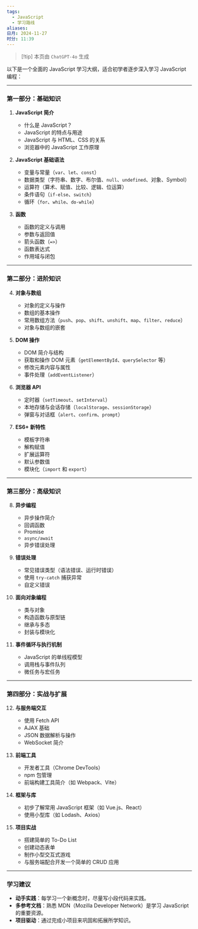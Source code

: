```yaml
---
tags:
  - JavaScript
  - 学习路线
aliases: 
日月: 2024-11-27
时分: 11:39
---
```

> [!tip] 本页由 `ChatGPT-4o` 生成

以下是一个全面的 JavaScript 学习大纲，适合初学者逐步深入学习 JavaScript 编程：

---

### **第一部分：基础知识**

1. **JavaScript 简介**
    
    - 什么是 JavaScript？
    - JavaScript 的特点与用途
    - JavaScript 与 HTML、CSS 的关系
    - 浏览器中的 JavaScript 工作原理
2. **JavaScript 基础语法**
    
    - 变量与常量（`var`、`let`、`const`）
    - 数据类型（字符串、数字、布尔值、`null`、`undefined`、对象、Symbol）
    - 运算符（算术、赋值、比较、逻辑、位运算）
    - 条件语句（`if-else`、`switch`）
    - 循环（`for`、`while`、`do-while`）
3. **函数**
    
    - 函数的定义与调用
    - 参数与返回值
    - 箭头函数（`=>`）
    - 函数表达式
    - 作用域与闭包

---

### **第二部分：进阶知识**

4. **对象与数组**
    
    - 对象的定义与操作
    - 数组的基本操作
    - 常用数组方法（`push`、`pop`、`shift`、`unshift`、`map`、`filter`、`reduce`）
    - 对象与数组的嵌套
5. **DOM 操作**
    
    - DOM 简介与结构
    - 获取和操作 DOM 元素（`getElementById`、`querySelector` 等）
    - 修改元素内容与属性
    - 事件处理（`addEventListener`）
6. **浏览器 API**
    
    - 定时器（`setTimeout`、`setInterval`）
    - 本地存储与会话存储（`localStorage`、`sessionStorage`）
    - 弹窗与对话框（`alert`、`confirm`、`prompt`）
7. **ES6+ 新特性**
    
    - 模板字符串
    - 解构赋值
    - 扩展运算符
    - 默认参数值
    - 模块化（`import` 和 `export`）

---

### **第三部分：高级知识**

8. **异步编程**
    
    - 异步操作简介
    - 回调函数
    - Promise
    - `async/await`
    - 异步错误处理
9. **错误处理**
    
    - 常见错误类型（语法错误、运行时错误）
    - 使用 `try-catch` 捕获异常
    - 自定义错误
10. **面向对象编程**
    
    - 类与对象
    - 构造函数与原型链
    - 继承与多态
    - 封装与模块化
11. **事件循环与执行机制**
    
    - JavaScript 的单线程模型
    - 调用栈与事件队列
    - 微任务与宏任务

---

### **第四部分：实战与扩展**

12. **与服务端交互**
    
    - 使用 Fetch API
    - AJAX 基础
    - JSON 数据解析与操作
    - WebSocket 简介
13. **前端工具**
    
    - 开发者工具（Chrome DevTools）
    - npm 包管理
    - 前端构建工具简介（如 Webpack、Vite）
14. **框架与库**
    
    - 初步了解常用 JavaScript 框架（如 Vue.js、React）
    - 使用小型库（如 Lodash、Axios）
15. **项目实战**
    
    - 搭建简单的 To-Do List
    - 创建动态表单
    - 制作小型交互式游戏
    - 与服务端配合开发一个简单的 CRUD 应用

---

### **学习建议**

- **动手实践**：每学习一个新概念时，尽量写小段代码来实践。
- **多参考文档**：熟悉 MDN（Mozilla Developer Network）是学习 JavaScript 的重要资源。
- **项目驱动**：通过完成小项目来巩固和拓展所学知识。
